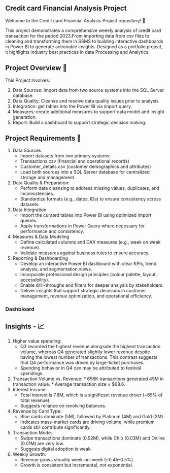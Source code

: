Credit card Financial Analysis Project
---

Welcome to the Credit card Financial Analysis Project repository! 🚀

This project demonstrates a comprehensive weekly analysis of credit card transaction for the period 2023.From importing data from csv files to cleaning and transforming them in SSMS to building interactive dashboards in Power BI to generate actionable insights. Designed as a portfolio project, it highlights industry best practices in data Processing and Analytics.


Project Overview 🎯
---

This Project Involves:
  1)	Data Sources: Import data from two source systems into the SQL Server database.
  2)	Data Quality: Cleanse and resolve data quality issues prior to analysis
  3)	Integration: get tables into the Power BI via import query.
  4)	Measures: create additional measures to support data model and insight generation.
  5)	Report: Build a dashboard to support strategic decision making.

Project Requirements 🚀
---

 1. Data Sources
    * Import datasets from two primary systems:
    * Transactions.csv (financial and operational records)
    * Customer_details.csv (customer demographics and attributes)
    *	Load both sources into a SQL Server database for centralized storage and management.
 2.	Data Quality & Preparation: 
    * Perform data cleansing to address missing values, duplicates, and inconsistencies.
    * Standardize formats (e.g., dates, IDs) to ensure consistency across datasets.
 3.	Data Integration
    *	Import the curated tables into Power BI using optimized import queries.
    *	Apply transformations in Power Query where necessary for performance and consistency.
 4.	Measures & Data Modeling
    *	Define calculated columns and DAX measures (e.g., week on week revenue).
    *	Validate measures against business rules to ensure accuracy.
 5.	Reporting & Dashboarding
    * Develop an interactive Power BI dashboard with clear KPIs, trend analysis, and segmentation views.
    * Incorporate professional design principles (colour palette, layout, accessibility).
    *	Enable drill-throughs and filters for deeper analysis by stakeholders.
    *	Deliver insights that support strategic decisions in customer management, revenue optimization, and operational efficiency.


### Dashbioard


Insights - 📈
---
  1. Higher value spending:  
     * Q3 recorded the highest revenue alongside the highest transaction volume, whereas Q4 generated slightly lower revenue despite having the lowest number of transactions. This contrast suggests that Q4 performance was driven by large-ticket purchases. 
     * Spending behavior in Q4 can may be attributed to festival spendings.
  2.	Transaction Volume vs. Revenue:
     *	656K transactions generated 45M in transaction value.
     *	Average transaction size ≈ $68.6.
  3. Interest Income: 
     *	Total interest is 7.8M, which is a significant revenue driver (~65% of total revenue).
     *	Suggests reliance on revolving balances.
  4. Revenue by Card Type:
     *	Blue cards dominate (5M), followed by Platinum (4M) and Gold (3M).
     *	Indicates mass-market cards are driving volume, while premium cards still contribute significantly.
  5. Transaction Mode:
     *	Swipe transactions dominate (0.52M), while Chip (0.03M) and Online (0.01M) are very low.
     *	Suggests digital adoption is weak.
  6. Weekly Growth:
     *	Revenue grows steadily week-on-week (~0.45–0.5%).
     *	Growth is consistent but incremental, not exponential.



   





